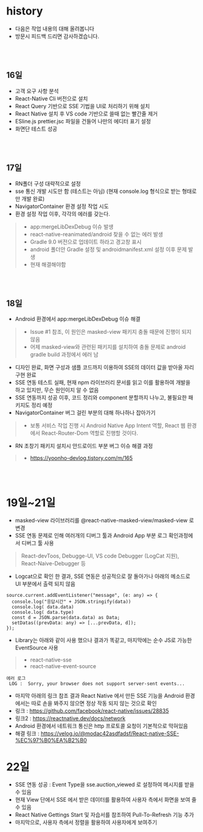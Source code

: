 # history
- 다음은 작업 내용의 대해 올려봅니다
- 방문시 피드백 드리면 감사하겠습니다.

<br/><br/>

## 16일
- 고객 요구 사항 분석
- React-Native Cli 버전으로 설치
- React Query 기반으로 SSE 기법을 UI로 처리하기 위해 설치
- React Native 설치 후 VS code 기반으로 쓸때 없는 빨간줄 제거
- ESline.js prettier.jsc 파일을 건들어 나만의 에디터 표기 설정
- 화면단 테스트 성공

<br/><br/>

## 17일
- RN폴더 구성 대략적으로 설정
- sse 통신 개발 시도만 함 (테스트는 아님) (현재 console.log 형식으로 받는 형태로만 개발 완료)
- NavigatorContainer 환경 설정 작업 시도
- 환경 설정 작업 이후, 각각의 에러를 갖는다.
> - app:mergeLibDexDebug 이슈 발생
> - react-native-reanimated/android 찾을 수 없는 에러 발생
> - Gradle 9.0 버전으로 업데이트 하라고 경고창 표시
> - android 폴더안 Gradle 설정 및 androidmanifest.xml 설정 이후 문제 발생
> - 현재 해결해야함

<br/><br/>

## 18일
- Android 환경에서 app:mergeLibDexDebug 이슈 해결
> - Issue #1 참조, 이 원인은 masked-view 패키지 충돌 때문에 진행이 되지 않음
> - 어제 masked-view와 관련된 패키지를 설치하여 충돌 문제로 android gradle build 과정에서 에러 남
- 디자인 완료, 화면 구성과 샘플 코드까지 이용하여 SSE의 데이터 값을 받아올 자리 구현 완료
- SSE 연동 테스트 실패, 현재 npm 라이브러리 문서를 읽고 이를 활용하여 개발을 하고 있지만, 무슨 원인이지 알 수 없음
- SSE 연동까지 성공 이후, 코드 정리와 component 분할까지 나누고, 불필요한 패키지도 정리 예정
- NavigatorContainer 버그 걸린 부분의 대해 하나하나 잡아가기 
> - 보통 서비스 작업 진행 시 Android Native App Intent 역할, React 웹 환경에서 React-Router-Dom 역할로 진행할 것이다.
- RN 초창기 패키지 설치시 안드로이드 부분 버그 이슈 해결 과정
> - https://yoonho-devlog.tistory.com/m/165

<br/><br/>

# 19일~21일
- masked-view 라이브러리를 @react-native-masked-view/masked-view 로 변경
- SSE 연동 문제로 인해 여러개의 디버그 툴과 Android App 부분 로그 확인과정에서 디버그 툴 사용
> React-devToos, Debugge-UI, VS code Debugger (LogCat 지원), React-Naive-Debugger 등
- Logcat으로 확인 한 결과, SSE 연동은 성공적으로 잘 돌아가나 아래의 메소드로 UI 부분에서 출력 되지 않음
```
source.current.addEventListener("message", (e: any) => {
  console.log("응답시간" + JSON.stringify(data))
  console.log( data.data) 
  console.log( data.type)
  const d = JSON.parse(data.data) as Data;
  setDatas((prevData: any) => [...prevData, d]);
});
```
- Library는 아래와 같이 사용 했으나 결과가 똑같고, 마지막에는 순수 JS로 가능한 EventSource 사용
> - react-native-sse
> - react-native-event-source
```
에러 로그
 LOG :  Sorry, your browser does not support server-sent events...
```
- 마지막 아래의 링크 참조 결과 React Native 에서 만든 SSE 기능을 Android 환경에서는 따로 손을 봐주지 않으면 정상 작동 되지 않는 것으로 확인
- 링크 :  https://github.com/facebook/react-native/issues/28835
- 링크2 : https://reactnative.dev/docs/network
- Android 환경에서 네트워크 통신은 http 프로토콜 요청이 기본적으로 막혀있음
- 해결 링크 : https://velog.io/@modac42asdfadsf/React-native-SSE-%EC%97%B0%EA%B2%B0

# 22일
- SSE 연동 성공 : Event Type을 sse.auction_viewed 로 설정하여 메시지를 받을 수 있음
- 현재 View 단에서 SSE 에서 받은 데이터를 활용하여 사용자 측에서 화면을 보여 줄 수 있음
- React Native Gettings Start 및 자습서를 참조하여 Pull-To-Refresh 기능 추가
- 마지막으로, 사용자 측에서 정렬을 활용하여 사용자에게 보여주기